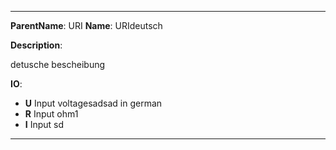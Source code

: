 --------
__ParentName__: URI
__Name__: URIdeutsch

__Description__:

detusche bescheibung

__IO__:

* __U__ 
Input voltagesadsad in german
* __R__ 
Input ohm1
* __I__ 
Input sd

--------